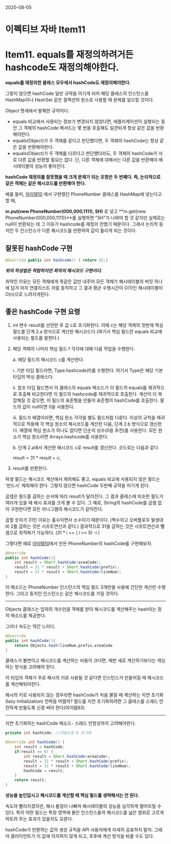 2020-08-05 



# 이펙티브 자바 Item11

# Item11. equals를 재정의하려거든 hashcode도 재정의해야한다.

**equals를 재정의한 클래스 모두에서 hashCode도 재정의해야한다.**

그렇지 않으면 hashCode 일반 규약을 어기게 되어 해당 클래스의 인스턴스를 HashMap이나 HashSet 같은 컬렉션의 원소로 사용할 때 문제를 일으킬 것이다.

Object 명세에서 발췌한 규약이다.

- equals 비교에서 사용되는 정보가 변경되지 않았다면, 애플리케이션이 실행되는 동안 그 객체의 hashCode 메서드는 몇 번을 호출해도 일관되게 항상 같은 값을 반환해야한다.
- equals(Object)가 두 객체를 같다고 판단했다면, 두 객체의 hashCode는 항상  같은 값을 반환해야한다.
- equals(Object)가 두 객체를 다르다고 판단헀더라도, 두 객체의 hashCode가 서로 다른 값을 반환할 필요는 없다. 단, 다른 객체에 대해서는 다른 값을 반환해야 해시테이블의 성능이 좋아진다.

**hashCode 재정의를 잘못했을 때 크게 문제가 되는 조항은 두 번째다.  즉, 논리적으로 같은 객체는 같은 해시코드를 반환해야 한다.** 

예를 들어, [아이템10](https://github.com/bosuksh/TIL/blob/master/java/effectiveJava/effectiveJava10.md) 에서 구현했던 PhoneNumber 클래스를 HashMap에 넣는다고 할 때,  

**m.put(new PhoneNumber(000,000,1111), SH)** 로 넣고 **m.get(new PhoneNumber(000,000,1111))**를 실행하면 "SH"가 나와야 할 것 같지만 실제로는 null이 반환되는 데 그 이유가 hashcode를 재정의 안했기 때문이다. 그래서 논리적 동치인 두 인스턴스가 다른 해시코드를 반환하여 값이 틀리게 되는 것이다. 

## 잘못된 hashCode 구현

```java
@Override public int hashcode() { return 42;}
```

***위의 작성법은 적법하지만 최악의 해시코드 구현이다.*** 

최악인 이유는 모든 객체에게 똑같은 값만 내주어 모든 객체가 해시테이블의 버킷 하나에 담겨 마치 연결리스트 처럼 동작하고 그 결과 평균 수행시간이 O(1)인 해시테이블이 O(n)으로 느려지게된다.

## 좋은 hashCode 구현 요령

1. int 변수 result를 선언한 후 값 c로 초기화한다. 이때 c는 해당 객체의 첫번재 핵심 필드를 단계 2.a 방식으로 계산한 해시코드다.(여기서 핵심 필드란 equals 비교에 사용되는 필드를 말한다.)
2. 해당 객체의 나머지 핵심 필드 f 각각에 대해 다음 작업을 수행한다. 

    a.  해당 필드의 해시코드 c를 계산한다.

    i. 기본 타입 필드라면, Type.hashcode(f)를 수행한다. 여기서 Type은 해당 기본 타입의 박싱 클래스다. 

    ii. 참조 타입 필드면서 이 클래스의 equals 메소드가 이 필드의 equals를 재귀적으로 호출해 비교한다면 이 필드의 hashcode를 재귀적으로 호출한다. 계산이 더 복잡해질 것 같으면, 이 필드의 표준형을 만들어 표준형의 hashCode를 호출한다. 필드의 값이 null이면 0을 사용한다.

    iii. 필드가 배열이라면, 핵심 원소 각각을 별도 필드처럼 다룬다. 이상의 규칙을 재귀적으로 적용해 각 핵심 원소의 해시코드를 계산한 다음, 단계 2.b 방식으로 갱신한다. 배열에 핵심 원소가 하나도 없다면 단순히 상수(0을 추천)를 사용한다. 모든 원소가 핵심 원소라면 Arrays.hashcode를 사용한다.

    b. 단계 2.a에서 계산한 해시코드 c로 result를 갱신한다. 코드로는 다음과 같다.

    result = 31 * result + c;

3. result를 반환한다. 

파생 필드는 해시코드 계산에서 제외해도 좋고, equals 비교에 사용되지 않은 필드는 '반드시' 제외해야 한다. 그렇지 않으면 hashCode 두번째 규약을 어기게 된다. 

곱셈은 필드를 곱하는 순서에 따라 result가 달라진다. 그 결과 클래스에 비슷한 필드가 여러개 있을 때 해시 효과를 크게 볼 수 있다. 그 예로, String의 hashCode를 곱셈 없이 구현한다면 모든 아나그램의 해시코드가 같아진다. 

곱할 숫자가 31인 이유는 홀수이면서 소수이기 때문이다. (짝수이고 오버플로우 발생대비 2를 곱하는 것은 시프트연산과 같다.) 결과적으로 31을 곱하는 것은 시프트연산과 뺄셈으로 최적화가 가능하다. (31 * i == ( i << 5) -i )

그렇다면 예로 [아이템10](https://github.com/bosuksh/TIL/blob/master/java/effectiveJava/effectiveJava10.md)에서 만든 PhoneNumber의 hashCode를 구현해보자. 

```java
@Override
public int hashCode(){
	int result = Short.hashCode(areaCode);
	result = 31 * result + Short.hashCode(prefix);
	result = 31 * result + Short.hashCode(lineNum);
}
```

이 메소드는 PhoneNumber 인스턴스의 핵심 필드 3개만을 사용해 간단한 계산만 수행한다. 그리고 동치인 인스턴스는 같은 해시코드를 가질 것이다. 

---

Objects 클래스는 임의의 개수만큼 객체를 받아 해시코드를 계산해주는 hash라는 정적 메소드를 제공한다. 

그러나 속도는 약간 느리다. 

```java
@Override
public int hashCode(){
	return Objects.hash(lineNum,prefix,areaCode
}
```

클래스가 불변이고 해시코드를 계산하는 비용이 크다면, 매번 새로 계산하기보다는 캐싱하는 방식을 고려해야 한다. 

이 타입의 객체가 주로 해시의 키로 사용될 것 같다면 인스턴스가 만들어질 때 해시코드를 계산해둬야한다. 

해시의 키로 사용되지 않는 경우라면 hashCode가 처음 불릴 때 계산하는 지연 초기화(lazy Initialization) 전략을 어떨까? 필드를 지연 초기화하려면 그 클래스를 스레드 안전하게 만들도록 신경 써야 한다(아이템83)

---

지연 초기화하는 hashCode 메소드- 스레드 안정성까지 고려해야한다.

```java
private int hashCode; //자동으로 0 초기화

@Override int hashCode() {
	int result = hashCode;
	if(result == 0) {
		int result = Short.hashCode(areaCode);
		result = 31 * result + Short.hashCode(prefix);
		result = 31 * result + Short.hashCode(lineNum);
		hashCode = result;
	}
	return result;
}
```

**성능을 높인답시고 해시코드를 계산할 때 핵심 필드를 생략해서는 안 된다.** 

속도야 빨라지겠지만, 해시 품질이 나빠져 해시테이블의 성능을 심각하게 떨어뜨릴 수 있다. 특히 어떤 필드는 특정 영역에 몰린 인스턴스들의 해시코드를 넓은 범위로 고르게 퍼트려 주는 효과가 있을지도 모른다. 

hashCode가 반환하는 값의 생성 규칙을 API 사용자에게 자세히 공표하지 말자. 그래야 클라이언트가 이 값에 의지하지 않게 되고, 추후에 계산 방식을 바꿀 수도 있다.